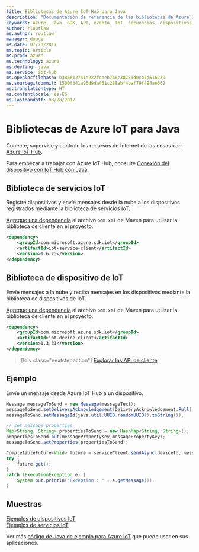 ```yaml
---
title: Bibliotecas de Azure IoT Hub para Java
description: "Documentación de referencia de las bibliotecas de Azure IoT Hub para Java"
keywords: Azure, Java, SDK, API, evento, IoT, secuencias, dispositivos, iot hub
author: rloutlaw
ms.author: routlaw
manager: douge
ms.date: 07/20/2017
ms.topic: article
ms.prod: azure
ms.technology: azure
ms.devlang: java
ms.service: iot-hub
ms.openlocfilehash: b386612741e222fcaeb7b6c38753d0cb7d616239
ms.sourcegitcommit: 1500f341a96d9da461c288abf4baf79f494ae662
ms.translationtype: HT
ms.contentlocale: es-ES
ms.lasthandoff: 08/28/2017
---
```

# <a name="azure-iot-libraries-for-java"></a>Bibliotecas de Azure IoT para Java

Conecte, supervise y controle los recursos de Internet de las cosas con [Azure IoT Hub](https://docs.microsoft.com/en-us/azure/iot-hub/iot-hub-what-is-iot-hub).

Para empezar a trabajar con Azure IoT Hub, consulte [Conexión del dispositivo con IoT Hub con Java](/azure/iot-hub/iot-hub-java-java-getstarted).

## <a name="iot-service-library"></a>Biblioteca de servicios IoT

Registre dispositivos y envíe mensajes desde la nube a los dispositivos registrados mediante la biblioteca de servicios IoT.

[Agregue una dependencia](https://maven.apache.org/guides/getting-started/index.html#How_do_I_use_external_dependencies) al archivo `pom.xml` de Maven para utilizar la biblioteca de cliente en el proyecto.  

```XML
<dependency>
    <groupId>com.microsoft.azure.sdk.iot</groupId>
    <artifactId>iot-service-client</artifactId>
    <version>1.6.23</version>
</dependency>
```   

## <a name="iot-device-library"></a>Biblioteca de dispositivo de IoT

Envíe mensajes a la nube y reciba mensajes en los dispositivos mediante la biblioteca de dispositivos de IoT.

[Agregue una dependencia](https://maven.apache.org/guides/getting-started/index.html#How_do_I_use_external_dependencies) al archivo `pom.xml` de Maven para utilizar la biblioteca de cliente en el proyecto.  

```XML
<dependency>
    <groupId>com.microsoft.azure.sdk.iot</groupId>
    <artifactId>iot-device-client</artifactId>
    <version>1.3.31</version>
</dependency>
```

> [!div class="nextstepaction"]
> [Explorar las API de cliente](/java/api/overview/azure/iot/clientlibrary)   

## <a name="example"></a>Ejemplo

Envíe un mensaje desde Azure IoT Hub a un dispositivo.

```java
Message messageToSend = new Message(messageText);
messageToSend.setDeliveryAcknowledgement(DeliveryAcknowledgement.Full);
messageToSend.setMessageId(java.util.UUID.randomUUID().toString());

// set message properties
Map<String, String> propertiesToSend = new HashMap<String, String>();
propertiesToSend.put(messagePropertyKey,messagePropertyKey);
messageToSend.setProperties(propertiesToSend);

CompletableFuture<Void> future = serviceClient.sendAsync(deviceId, messageToSend);
try {
    future.get();
}
catch (ExecutionException e) {
    System.out.println("Exception : " + e.getMessage());
}
```


## <a name="samples"></a>Muestras

[Ejemplos de dispositivos IoT](https://github.com/Azure/azure-iot-sdk-java/tree/master/device/iot-device-samples)     
[Ejemplos de servicios IoT](https://github.com/Azure/azure-iot-sdk-java/tree/master/service/iot-service-samples)

Ver más [código de Java de ejemplo para Azure IoT](https://azure.microsoft.com/resources/samples/?platform=java&term=iot) que puede usar en sus aplicaciones.

